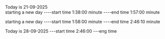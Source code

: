 Today is 21-09-2025             
starting a new day 
----start time 1:38:00 minute
----end time 1:57:00 minute

starting a new day 
----start time 1:58:00 minute
----end time 2:46:10 minute


Today is 28-09-2025
---start time 2:46:00
---eng time 

